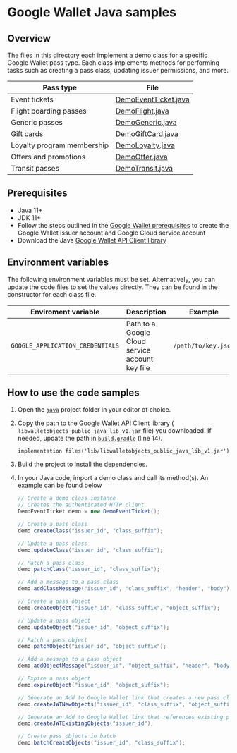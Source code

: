 # Google Wallet Java samples

## Overview

The files in this directory each implement a demo class for a specific Google
Wallet pass type. Each class implements methods for performing tasks such as
creating a pass class, updating issuer permissions, and more.

| Pass type                  | File                                                         |
|----------------------------|--------------------------------------------------------------|
| Event tickets              | [DemoEventTicket.java](./src/main/java/DemoEventTicket.java) |
| Flight boarding passes     | [DemoFlight.java](./src/main/java/DemoFlight.java)           |
| Generic passes             | [DemoGeneric.java](./src/main/java/DemoGeneric.java)         |
| Gift cards                 | [DemoGiftCard.java](./src/main/java/DemoGiftCard.java)       |
| Loyalty program membership | [DemoLoyalty.java](./src/main/java/DemoLoyalty.java)         |
| Offers and promotions      | [DemoOffer.java](./src/main/java/DemoOffer.java)             |
| Transit passes             | [DemoTransit.java](./src/main/java/DemoTransit.java)         |

## Prerequisites

*   Java 11+
*   JDK 11+
*   Follow the steps outlined in the
    [Google Wallet prerequisites](https://developers.google.com/wallet/generic/web/prerequisites)
    to create the Google Wallet issuer account and Google Cloud service account
*   Download the Java
    [Google Wallet API Client library](https://developers.google.com/wallet/generic/resources/libraries#java)

## Environment variables

The following environment variables must be set. Alternatively, you can update
the code files to set the values directly. They can be found in the constructor
for each class file.

| Enviroment variable              | Description                                     | Example             |
|----------------------------------|-------------------------------------------------|---------------------|
| `GOOGLE_APPLICATION_CREDENTIALS` | Path to a Google Cloud service account key file | `/path/to/key.json` |

## How to use the code samples

1.  Open the [`java`](./java/) project folder in your editor of choice.
2.  Copy the path to the Google Wallet API Client library (
    `libwalletobjects_public_java_lib_v1.jar` file) you downloaded. If needed,
    update the path in [`build.gradle`](./build.gradle) (line 14).

    ```plain
    implementation files('lib/libwalletobjects_public_java_lib_v1.jar')
    ```

3.  Build the project to install the dependencies.
4.  In your Java code, import a demo class and call its method(s). An example
    can be found below

    ```java
    // Create a demo class instance
    // Creates the authenticated HTTP client
    DemoEventTicket demo = new DemoEventTicket();

    // Create a pass class
    demo.createClass("issuer_id", "class_suffix");

    // Update a pass class
    demo.updateClass("issuer_id", "class_suffix");

    // Patch a pass class
    demo.patchClass("issuer_id", "class_suffix");

    // Add a message to a pass class
    demo.addClassMessage("issuer_id", "class_suffix", "header", "body");

    // Create a pass object
    demo.createObject("issuer_id", "class_suffix", "object_suffix");

    // Update a pass object
    demo.updateObject("issuer_id", "object_suffix");

    // Patch a pass object
    demo.patchObject("issuer_id", "object_suffix");

    // Add a message to a pass object
    demo.addObjectMessage("issuer_id", "object_suffix", "header", "body");

    // Expire a pass object
    demo.expireObject("issuer_id", "object_suffix");

    // Generate an Add to Google Wallet link that creates a new pass class and object
    demo.createJWTNewObjects("issuer_id", "class_suffix", "object_suffix");

    // Generate an Add to Google Wallet link that references existing pass object(s)
    demo.createJWTExistingObjects("issuer_id");

    // Create pass objects in batch
    demo.batchCreateObjects("issuer_id", "class_suffix");
    ```
